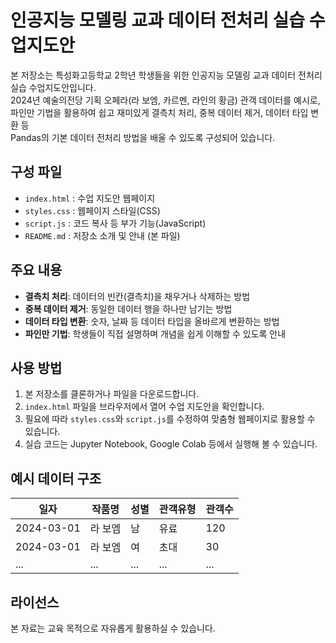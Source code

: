 # 인공지능 모델링 교과 데이터 전처리 실습 수업지도안

본 저장소는 특성화고등학교 2학년 학생들을 위한 인공지능 모델링 교과 데이터 전처리 실습 수업지도안입니다.  
2024년 예술의전당 기획 오페라(라 보엠, 카르멘, 라인의 황금) 관객 데이터를 예시로,  
파인만 기법을 활용하여 쉽고 재미있게 결측치 처리, 중복 데이터 제거, 데이터 타입 변환 등  
Pandas의 기본 데이터 전처리 방법을 배울 수 있도록 구성되어 있습니다.

## 구성 파일

- `index.html` : 수업 지도안 웹페이지
- `styles.css` : 웹페이지 스타일(CSS)
- `script.js` : 코드 복사 등 부가 기능(JavaScript)
- `README.md` : 저장소 소개 및 안내 (본 파일)

## 주요 내용

- **결측치 처리**: 데이터의 빈칸(결측치)을 채우거나 삭제하는 방법
- **중복 데이터 제거**: 동일한 데이터 행을 하나만 남기는 방법
- **데이터 타입 변환**: 숫자, 날짜 등 데이터 타입을 올바르게 변환하는 방법
- **파인만 기법**: 학생들이 직접 설명하며 개념을 쉽게 이해할 수 있도록 안내

## 사용 방법

1. 본 저장소를 클론하거나 파일을 다운로드합니다.
2. `index.html` 파일을 브라우저에서 열어 수업 지도안을 확인합니다.
3. 필요에 따라 `styles.css`와 `script.js`를 수정하여 맞춤형 웹페이지로 활용할 수 있습니다.
4. 실습 코드는 Jupyter Notebook, Google Colab 등에서 실행해 볼 수 있습니다.

## 예시 데이터 구조

| 일자       | 작품명   | 성별 | 관객유형 | 관객수 |
|------------|----------|------|----------|--------|
| 2024-03-01 | 라 보엠  | 남   | 유료     | 120    |
| 2024-03-01 | 라 보엠  | 여   | 초대     | 30     |
| ...        | ...      | ...  | ...      | ...    |

## 라이선스

본 자료는 교육 목적으로 자유롭게 활용하실 수 있습니다.
